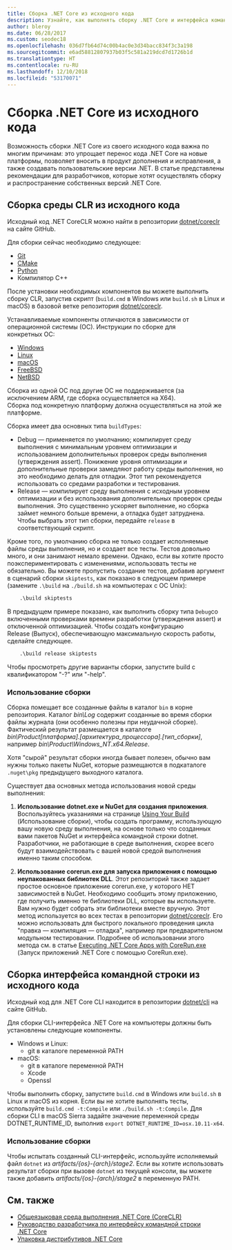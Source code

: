 ```yaml
---
title: Сборка .NET Core из исходного кода
description: Узнайте, как выполнять сборку .NET Core и интерфейса командной строки .NET Core из исходного кода.
author: bleroy
ms.date: 06/28/2017
ms.custom: seodec18
ms.openlocfilehash: 036d7fb64d74c00b4ac0e3d34bacc834f3c3a198
ms.sourcegitcommit: e6ad58812807937b03f5c581a219dcd7d1726b1d
ms.translationtype: HT
ms.contentlocale: ru-RU
ms.lasthandoff: 12/10/2018
ms.locfileid: "53170071"
---
```

# <a name="build-net-core-from-source"></a>Сборка .NET Core из исходного кода

Возможность сборки .NET Core из своего исходного кода важна по многим причинам: это упрощает перенос кода .NET Core на новые платформы, позволяет вносить в продукт дополнения и исправления, а также создавать пользовательские версии .NET.
В статье представлены рекомендации для разработчиков, которые хотят осуществлять сборку и распространение собственных версий .NET Core.

## <a name="build-the-clr-from-source"></a>Сборка среды CLR из исходного кода

Исходный код .NET CoreCLR можно найти в репозитории [dotnet/coreclr](https://github.com/dotnet/coreclr/) на сайте GitHub.

Для сборки сейчас необходимо следующее:

* [Git](https://git-scm.com/)
* [CMake](https://cmake.org/)
* [Python](https://www.python.org/)
* Компилятор C++

После установки необходимых компонентов вы можете выполнить сборку CLR, запустив скрипт (`build.cmd` в Windows или `build.sh` в Linux и macOS) в базовой ветке репозитория [dotnet/coreclr](https://github.com/dotnet/coreclr/).

Устанавливаемые компоненты отличаются в зависимости от операционной системы (ОС). Инструкции по сборке для конкретных ОС:

* [Windows](https://github.com/dotnet/coreclr/blob/master/Documentation/building/windows-instructions.md)
* [Linux](https://github.com/dotnet/coreclr/blob/master/Documentation/building/linux-instructions.md)
* [macOS](https://github.com/dotnet/coreclr/blob/master/Documentation/building/osx-instructions.md)
* [FreeBSD](https://github.com/dotnet/coreclr/blob/master/Documentation/building/freebsd-instructions.md)
* [NetBSD](https://github.com/dotnet/coreclr/blob/master/Documentation/building/netbsd-instructions.md)

Сборка из одной ОС под другие ОС не поддерживается (за исключением ARM, где сборка осуществляется на X64).  
Сборка под конкретную платформу должна осуществляться на этой же платформе.  

Сборка имеет два основных типа `buildTypes`:

* Debug — применяется по умолчанию; компилирует среду выполнения с минимальным уровнем оптимизации и использованием дополнительных проверок среды выполнения (утверждения assert). Понижение уровня оптимизации и дополнительные проверки замедляют работу среды выполнения, но это необходимо делать для отладки. Этот тип рекомендуется использовать со средами разработки и тестирования.
* Release — компилирует среду выполнения с исходным уровнем оптимизации и без использования дополнительных проверок среды выполнения. Это существенно ускоряет выполнение, но сборка займет немного больше времени, а отладка будет затруднена. Чтобы выбрать этот тип сборки, передайте `release` в соответствующий скрипт.

Кроме того, по умолчанию сборка не только создает исполняемые файлы среды выполнения, но и создает все тесты.
Тестов довольно много, и они занимают немало времени. Однако, если вы хотите просто поэкспериментировать с изменениями, использовать тесты не обязательно.
Вы можете пропустить создание тестов, добавив аргумент в сценарий сборки `skiptests`, как показано в следующем примере (замените `.\build` на `./build.sh` на компьютерах с ОС Unix):

```bat
    .\build skiptests
```

В предыдущем примере показано, как выполнить сборку типа `Debug`со включенными проверками времени разработки (утверждения assert) и отключенной оптимизацией. Чтобы создать конфигурацию Release (Выпуск), обеспечивающую максимальную скорость работы, сделайте следующее.

```bat
    .\build release skiptests
```

Чтобы просмотреть другие варианты сборки, запустите build с квалификатором "-?" или "-help".

### <a name="using-your-build"></a>Использование сборки

Сборка помещает все созданные файлы в каталог `bin` в корне репозитория.
Каталог *bin\Log* содержит созданные во время сборки файлы журнала (они особенно полезны при неудачной сборке).
Фактический результат размещается в каталоге *bin\Product\[платформа].[архитектура_процессора].[тип_сборки]*, например *bin\Product\Windows_NT.x64.Release*.

Хотя "сырой" результат сборки иногда бывает полезен, обычно вам нужны только пакеты NuGet, которые размещаются в подкаталоге `.nuget\pkg` предыдущего выходного каталога.

Существует два основных метода использования новой среды выполнения:

 1. **Использование dotnet.exe и NuGet для создания приложения**.
    Воспользуйтесь указаниями на странице [Using Your Build](https://github.com/dotnet/coreclr/blob/master/Documentation/workflow/UsingYourBuild.md) (Использование сборки), чтобы создать программу, использующую вашу новую среду выполнения, на основе только что созданных вами пакетов NuGet и интерфейса командной строки dotnet. Разработчики, не работающие в среде выполнения, скорее всего будут взаимодействовать с вашей новой средой выполнения именно таким способом.

 2. **Использование corerun.exe для запуска приложения с помощью неупакованных библиотек DLL**.
    Этот репозиторий также задает простое основное приложение corerun.exe, у которого НЕТ зависимостей в NuGet.
    Необходимо сообщить этому приложению, где получить именно те библиотеки DLL, которые вы используете. Вам нужно будет собрать эти библиотеки вместе вручную.
    Этот метод используется во всех тестах в репозитории [dotnet/coreclr](https://github.com/dotnet/coreclr). Его можно использовать для быстрого локального проведения цикла "правка — компиляция — отладка", например при предварительном модульном тестировании.
    Подробнее об использовании этого метода см. в статье [Executing .NET Core Apps with CoreRun.exe](https://github.com/dotnet/coreclr/blob/master/Documentation/workflow/UsingCoreRun.md) (Запуск приложений .NET Core с помощью CoreRun.exe).

## <a name="build-the-cli-from-source"></a>Сборка интерфейса командной строки из исходного кода

Исходный код для .NET Core CLI находится в репозитории [dotnet/cli](https://github.com/dotnet/cli/) на сайте GitHub.

Для сборки CLI-интерфейса .NET Core на компьютеры должны быть установлены следующие компоненты.

* Windows и Linux:
  * git в каталоге переменной PATH
* macOS:
  * git в каталоге переменной PATH
  * Xcode
  * Openssl

Чтобы выполнить сборку, запустите `build.cmd` в Windows или `build.sh` в Linux и macOS из корня. Если вы не хотите выполнять тесты, используйте `build.cmd -t:Compile` или `./build.sh -t:Compile`. Для сборки CLI в macOS Sierra задайте значение переменной среды DOTNET_RUNTIME_ID, выполнив `export DOTNET_RUNTIME_ID=osx.10.11-x64`.

### <a name="using-your-build"></a>Использование сборки

Чтобы испытать созданный CLI-интерфейс, используйте исполняемый файл `dotnet` из *artifacts/{os}-{arch}/stage2*. Если вы хотите использовать результат сборки при вызове `dotnet` из текущей консоли, вы можете также добавить *artifacts/{os}-{arch}/stage2* в переменную PATH.

## <a name="see-also"></a>См. также

* [Общеязыковая среда выполнения .NET Core (CoreCLR)](https://github.com/dotnet/coreclr/blob/master/README.md)
* [Руководство разработчика по интерфейсу командной строки .NET Core](https://github.com/dotnet/cli/blob/master/Documentation/project-docs/developer-guide.md)
* [Упаковка дистрибутивов .NET Core](./distribution-packaging.md)
